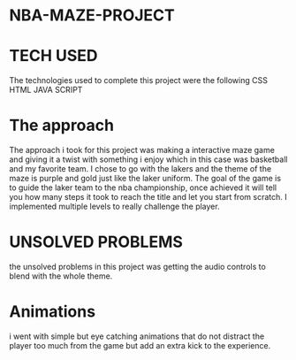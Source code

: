 # NBA-MAZE-PROJECT

# TECH USED
The technologies used to complete this project were the following
CSS
HTML
JAVA SCRIPT


# The approach
The approach i took for this project was making a interactive maze game and giving it a twist with something i enjoy which in this case was basketball
and my favorite team. I chose to go with the lakers and the theme of the maze is purple and gold just like the laker uniform. The goal of the game is to
guide the laker team to the nba championship, once achieved it will tell you how many steps it took to reach the title and let you start from scratch.
I implemented multiple levels to really challenge the player.

# UNSOLVED PROBLEMS
the unsolved problems in this project was getting the audio controls to blend with the whole theme.

# Animations

i went with simple but eye catching animations that do not distract the player too much from the game but add an extra kick to the experience.

